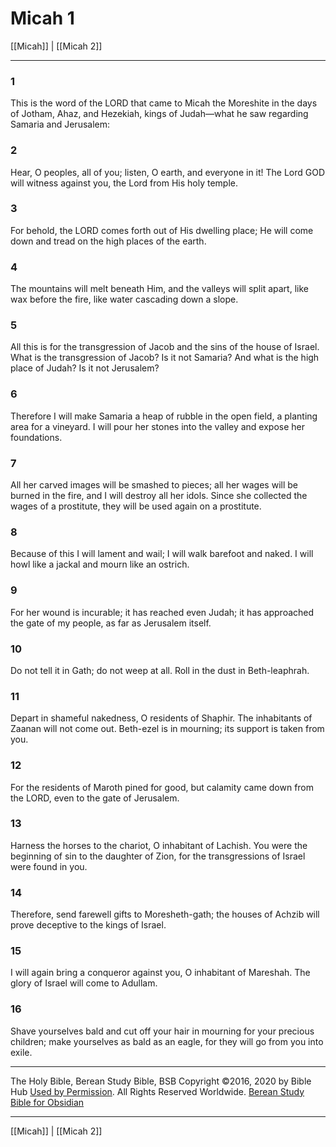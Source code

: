 # Micah 1

[[Micah]] | [[Micah 2]]

---

### 1
This is the word of the LORD that came to Micah the Moreshite in the days of Jotham, Ahaz, and Hezekiah, kings of Judah—what he saw regarding Samaria and Jerusalem:

### 2
Hear, O peoples, all of you; listen, O earth, and everyone in it! The Lord GOD will witness against you, the Lord from His holy temple.

### 3
For behold, the LORD comes forth out of His dwelling place; He will come down and tread on the high places of the earth.

### 4
The mountains will melt beneath Him, and the valleys will split apart, like wax before the fire, like water cascading down a slope.

### 5
All this is for the transgression of Jacob and the sins of the house of Israel. What is the transgression of Jacob? Is it not Samaria? And what is the high place of Judah? Is it not Jerusalem?

### 6
Therefore I will make Samaria a heap of rubble in the open field, a planting area for a vineyard. I will pour her stones into the valley and expose her foundations.

### 7
All her carved images will be smashed to pieces; all her wages will be burned in the fire, and I will destroy all her idols. Since she collected the wages of a prostitute, they will be used again on a prostitute.

### 8
Because of this I will lament and wail; I will walk barefoot and naked. I will howl like a jackal and mourn like an ostrich.

### 9
For her wound is incurable; it has reached even Judah; it has approached the gate of my people, as far as Jerusalem itself.

### 10
Do not tell it in Gath; do not weep at all. Roll in the dust in Beth-leaphrah.

### 11
Depart in shameful nakedness, O residents of Shaphir. The inhabitants of Zaanan will not come out. Beth-ezel is in mourning; its support is taken from you.

### 12
For the residents of Maroth pined for good, but calamity came down from the LORD, even to the gate of Jerusalem.

### 13
Harness the horses to the chariot, O inhabitant of Lachish. You were the beginning of sin to the daughter of Zion, for the transgressions of Israel were found in you.

### 14
Therefore, send farewell gifts to Moresheth-gath; the houses of Achzib will prove deceptive to the kings of Israel.

### 15
I will again bring a conqueror against you, O inhabitant of Mareshah. The glory of Israel will come to Adullam.

### 16
Shave yourselves bald and cut off your hair in mourning for your precious children; make yourselves as bald as an eagle, for they will go from you into exile.

---

The Holy Bible, Berean Study Bible, BSB
Copyright ©2016, 2020 by Bible Hub
[Used by Permission](https://berean.bible/terms.htm). All Rights Reserved Worldwide.
[Berean Study Bible for Obsidian](https://github.com/gapmiss/berean-study-bible-for-obsidian)

---

[[Micah]] | [[Micah 2]]

